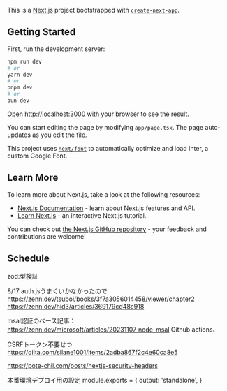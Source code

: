 This is a [Next.js](https://nextjs.org/) project bootstrapped with [`create-next-app`](https://github.com/vercel/next.js/tree/canary/packages/create-next-app).

## Getting Started

First, run the development server:

```bash
npm run dev
# or
yarn dev
# or
pnpm dev
# or
bun dev
```

Open [http://localhost:3000](http://localhost:3000) with your browser to see the result.

You can start editing the page by modifying `app/page.tsx`. The page auto-updates as you edit the file.

This project uses [`next/font`](https://nextjs.org/docs/basic-features/font-optimization) to automatically optimize and load Inter, a custom Google Font.

## Learn More

To learn more about Next.js, take a look at the following resources:

- [Next.js Documentation](https://nextjs.org/docs) - learn about Next.js features and API.
- [Learn Next.js](https://nextjs.org/learn) - an interactive Next.js tutorial.

You can check out [the Next.js GitHub repository](https://github.com/vercel/next.js/) - your feedback and contributions are welcome!

## Schedule



zod:型検証

8/17 auth.jsうまくいかなかったので
https://zenn.dev/tsuboi/books/3f7a3056014458/viewer/chapter2
https://zenn.dev/hid3/articles/369179cd48c918

msal認証のベース記事：
https://zenn.dev/microsoft/articles/20231107_node_msal
Github actions、


CSRFトークン不要せつ
https://qiita.com/silane1001/items/2adba867f2c4e60ca8e5

https://pote-chil.com/posts/nextjs-security-headers

本番環境デプロイ用の設定
module.exports = {
  output: 'standalone',
}